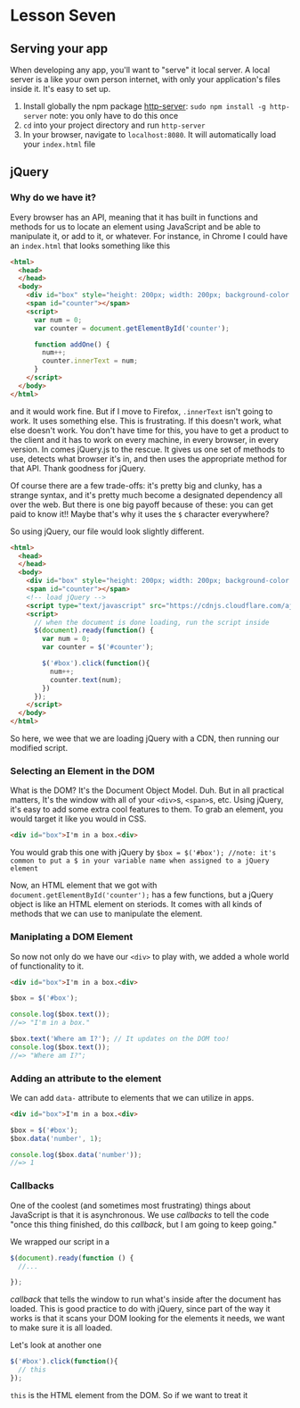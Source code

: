 # Lesson Seven
## Serving your app
When developing any app, you'll want to "serve" it local server. A local server is a like your own person internet, with only your application's files inside it. It's easy to set up.

1. Install globally the npm package [http-server](https://www.npmjs.com/package/http-server): `sudo npm install -g http-server` note: you only have to do this once
2. `cd` into your project directory and run `http-server`
3. In your browser, navigate to `localhost:8080`. It will automatically load your `index.html` file

## jQuery
### Why do we have it?
Every browser has an API, meaning that it has built in functions and methods for us to locate an element using JavaScript and be able to manipulate it, or add to it, or whatever. For instance, in Chrome I could have an `index.html` that looks something like this
```html
<html>
  <head>
  </head>
  <body>
    <div id="box" style="height: 200px; width: 200px; background-color:blue" onclick="addOne()"></div>
    <span id="counter"></span>
    <script>
      var num = 0;
      var counter = document.getElementById('counter');

      function addOne() {
        num++;
        counter.innerText = num;
      }
    </script>
  </body>
</html>
```
and it would work fine. But if I move to Firefox, `.innerText` isn't going to work. It uses something else. This is frustrating. If this doesn't work, what else doesn't work. You don't have time for this, you have to get a product to the client and it has to work on every machine, in every browser, in every version. In comes jQuery.js to the rescue. It gives us one set of methods to use, detects what browser it's in, and then uses the appropriate  method for that API. Thank goodness for jQuery.

Of course there are a few trade-offs: it's pretty big and clunky, has a strange syntax, and it's pretty much become a designated dependency all over the web. But there is one big payoff because of these: you can get paid to know it!! Maybe that's why it uses the `$` character everywhere?

So using jQuery, our file would look slightly different.
```html
<html>
  <head>
  </head>
  <body>
    <div id="box" style="height: 200px; width: 200px; background-color:blue"></div>
    <span id="counter"></span>
    <!-- load jQuery -->
    <script type="text/javascript" src="https://cdnjs.cloudflare.com/ajax/libs/jquery/3.0.0-alpha1/jquery.min.js"></script>
    <script>
      // when the document is done loading, run the script inside
      $(document).ready(function() {
        var num = 0;
        var counter = $('#counter');

        $('#box').click(function(){
          num++;
          counter.text(num);
        })
      });
    </script>
  </body>
</html>
```
So here, we wee that we are loading jQuery with a CDN, then running our modified script. 

### Selecting an Element in the DOM
What is the DOM? It's the Document Object Model. Duh. But in all practical matters, It's the window with all of your `<div>`s, `<span>`s, etc. Using jQuery, it's easy to add some extra cool features to them.
To grab an element, you would target it like you would in CSS.
```html
<div id="box">I'm in a box.<div>
```
You would grab this one with jQuery by
`$box = $('#box'); //note: it's common to put a $ in your variable name when assigned to a jQuery element`

Now, an HTML element that we got with `document.getElementById('counter');` has a few functions, but a jQuery object is like an HTML element on steriods. It comes with all kinds of methods that we can use to manipulate the element.

### Maniplating a DOM Element
So now not only do we have our `<div>` to play with, we added a whole world of functionality to it.
```html
<div id="box">I'm in a box.<div>
```
```javascript
$box = $('#box');

console.log($box.text());
//=> "I'm in a box."

$box.text('Where am I?'); // It updates on the DOM too!
console.log($box.text());
//=> "Where am I?";
```

### Adding an attribute to the element
We can add `data-` attribute to elements that we can utilize in apps.
```html
<div id="box">I'm in a box.<div>
```
```javascript
$box = $('#box');
$box.data('number', 1);

console.log($box.data('number'));
//=> 1
```

### Callbacks
One of the coolest (and sometimes most frustrating) things about JavaScript is that it is asynchronous. We use _callbacks_ to tell the code "once this thing finished, do this _callback_, but I am going to keep going." 

We wrapped our script in a
```javascript
$(document).ready(function () {
  //...

});
```
_callback_ that tells the window to run what's inside after the document has loaded. This is good practice to do with jQuery, since part of the way it works is that it scans your DOM looking for the elements it needs, we want to make sure it is all loaded.

Let's look at another one
```javascript
$('#box').click(function(){
  // this
});
```
`this` is the HTML element from the DOM. So if we want to treat it 
